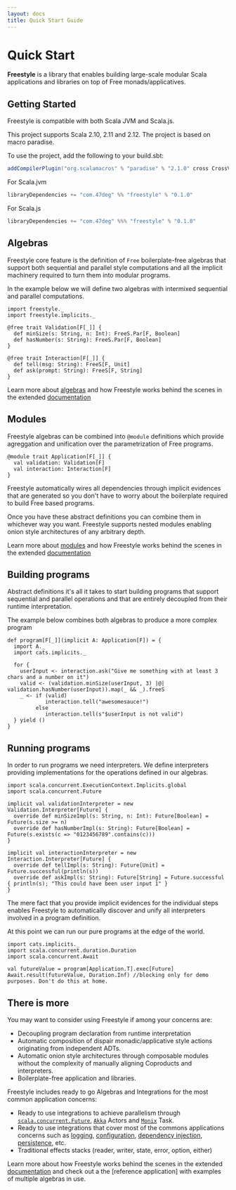 ```yaml
---
layout: docs
title: Quick Start Guide
---
```


# Quick Start

**Freestyle** is a library that enables building large-scale modular Scala applications and libraries on top of Free monads/applicatives.

## Getting Started

Freestyle is compatible with both Scala JVM and Scala.js.

This project supports Scala 2.10, 2.11 and 2.12. The project is based on macro paradise.

To use the project, add the following to your build.sbt:

```scala
addCompilerPlugin("org.scalamacros" % "paradise" % "2.1.0" cross CrossVersion.full)
```

For Scala.jvm

```scala
libraryDependencies += "com.47deg" %% "freestyle" % "0.1.0"
```

For Scala.js

```scala
libraryDependencies += "com.47deg" %%% "freestyle" % "0.1.0"
```

## Algebras

Freestyle core feature is the definition of `Free` boilerplate-free algebras that support both sequential and parallel style computations and all the implicit machinery required to turn them into modular programs.

In the example below we will define two algebras with intermixed sequential and parallel computations.

```tut:silent
import freestyle._
import freestyle.implicits._

@free trait Validation[F[_]] {
  def minSize(s: String, n: Int): FreeS.Par[F, Boolean]
  def hasNumber(s: String): FreeS.Par[F, Boolean]
}

@free trait Interaction[F[_]] {
  def tell(msg: String): FreeS[F, Unit]
  def ask(prompt: String): FreeS[F, String]
}
```

Learn more about [algebras]() and how Freestyle works behind the scenes in the extended [documentation]()

## Modules

Freestyle algebras can be combined into `@module` definitions which provide agreggation and unification over the
parametrization of Free programs.

```tut:silent
@module trait Application[F[_]] {
  val validation: Validation[F]
  val interaction: Interaction[F]
}
```

Freestyle automatically wires all dependencies through implicit evidences that are generated so you don't have to worry about the boilerplate required to build Free based programs.

Once you have these abstract definitions you can combine them in whichever way you want. Freestyle supports nested modules enabling onion style architectures of any arbitrary depth.

Learn more about [modules]() and how Freestyle works behind the scenes in the extended [documentation]()

## Building programs

Abstract definitions it's all it takes to start building programs that support sequential and parallel operations and that are entirely decoupled from their runtime interpretation.

The example below combines both algebras to produce a more complex program

```tut:silent
def program[F[_]](implicit A: Application[F]) = {
  import A._
  import cats.implicits._

  for {
    userInput <- interaction.ask("Give me something with at least 3 chars and a number on it")
    valid <- (validation.minSize(userInput, 3) |@| validation.hasNumber(userInput)).map(_ && _).freeS
    _ <- if (valid)
            interaction.tell("awesomesauce!") 
         else
            interaction.tell(s"$userInput is not valid")
  } yield ()
}
```

## Running programs

In order to run programs we need interpreters. We define interpreters providing implementations for the operations defined in our algebras.

```tut:silent
import scala.concurrent.ExecutionContext.Implicits.global
import scala.concurrent.Future

implicit val validationInterpreter = new Validation.Interpreter[Future] {
  override def minSizeImpl(s: String, n: Int): Future[Boolean] = Future(s.size >= n)
  override def hasNumberImpl(s: String): Future[Boolean] = Future(s.exists(c => "0123456789".contains(c)))
}

implicit val interactionInterpreter = new Interaction.Interpreter[Future] {
  override def tellImpl(s: String): Future[Unit] = Future.successful(println(s))
  override def askImpl(s: String): Future[String] = Future.successful { println(s); "This could have been user input 1" }
}
```

The mere fact that you provide implicit evidences for the individual steps enables Freestyle to automatically discover and unify all interpreters involved in a program definition.

At this point we can run our pure programs at the edge of the world.

```tut:silent
import cats.implicits._
import scala.concurrent.duration.Duration
import scala.concurrent.Await

val futureValue = program[Application.T].exec[Future]
Await.result(futureValue, Duration.Inf) //blocking only for demo purposes. Don't do this at home.
```

## There is more

You may want to consider using Freestyle if among your concerns are:

- Decoupling program declaration from runtime interpretation
- Automatic composition of dispair monadic/applicative style actions originating from independent ADTs.
- Automatic onion style architectures through composable modules without the complexity of manually aligning Coproducts and interpreters.
- Boilerplate-free application and libraries.

Freestyle includes ready to go Algebras and Integrations for the most common application concerns:

- Ready to use integrations to achieve parallelism through [`scala.concurrent.Future`](), [`Akka`]() Actors and [`Monix`]() Task.
- Ready to use integrations that cover most of the commons applications concerns such as [logging](), [configuration](), [dependency injection](), [persistence](), etc.
- Traditional effects stacks (reader, writer, state, error, option, either)

Learn more about how Freestyle works behind the scenes in the extended [documentation](algebras.html) and check out a the [reference application] with examples
of multiple algebras in use.
